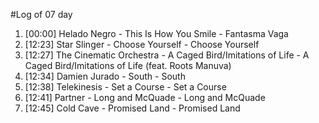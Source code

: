 #Log of 07 day

1. [00:00] Helado Negro - This Is How You Smile - Fantasma Vaga
1. [12:23] Star Slinger - Choose Yourself - Choose Yourself
1. [12:27] The Cinematic Orchestra - A Caged Bird/Imitations of Life - A Caged Bird/Imitations of Life (feat. Roots Manuva)
1. [12:34] Damien Jurado - South - South
1. [12:38] Telekinesis - Set a Course - Set a Course
1. [12:41] Partner - Long and McQuade - Long and McQuade
1. [12:45] Cold Cave - Promised Land - Promised Land
